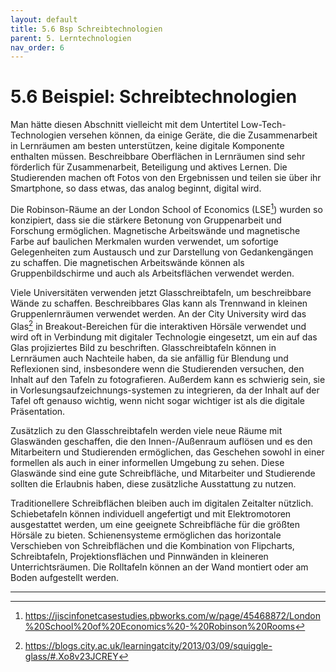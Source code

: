 ```yaml
---
layout: default
title: 5.6 Bsp Schreibtechnologien
parent: 5. Lerntechnologien
nav_order: 6
---
```


# 5.6 Beispiel: Schreibtechnologien

Man hätte diesen Abschnitt vielleicht mit dem Untertitel
Low-Tech-Technologien versehen können, da einige Geräte, die die
Zusammenarbeit in Lernräumen am besten unterstützen, keine digitale
Komponente enthalten müssen. Beschreibbare Oberflächen in Lernräumen
sind sehr förderlich für Zusammenarbeit, Beteiligung und aktives Lernen.
Die Studierenden machen oft Fotos von den Ergebnissen und teilen sie
über ihr Smartphone, so dass etwas, das analog beginnt, digital wird.

Die Robinson-Räume an der London School of Economics (LSE[^1]) wurden so
konzipiert, dass sie die stärkere Betonung von Gruppenarbeit und
Forschung ermöglichen. Magnetische Arbeitswände und magnetische Farbe
auf baulichen Merkmalen wurden verwendet, um sofortige Gelegenheiten zum
Austausch und zur Darstellung von Gedankengängen zu schaffen. Die
magnetischen Arbeitswände können als Gruppenbildschirme und auch als
Arbeitsflächen verwendet werden.

Viele Universitäten verwenden jetzt Glasschreibtafeln, um beschreibbare
Wände zu schaffen. Beschreibbares Glas kann als Trennwand in kleinen
Gruppenlernräumen verwendet werden. An der City University wird das
Glas[^2] in Breakout-Bereichen für die interaktiven Hörsäle verwendet
und wird oft in Verbindung mit digitaler Technologie eingesetzt, um ein
auf das Glas projiziertes Bild zu beschriften. Glasschreibtafeln können
in Lernräumen auch Nachteile haben, da sie anfällig für Blendung und
Reflexionen sind, insbesondere wenn die Studierenden versuchen, den
Inhalt auf den Tafeln zu fotografieren. Außerdem kann es schwierig sein,
sie in Vorlesungsaufzeichnungs-systemen zu integrieren, da der Inhalt
auf der Tafel oft genauso wichtig, wenn nicht sogar wichtiger ist als
die digitale Präsentation.

Zusätzlich zu den Glasschreibtafeln werden viele neue Räume mit
Glaswänden geschaffen, die den Innen-/Außenraum auflösen und es den
Mitarbeitern und Studierenden ermöglichen, das Geschehen sowohl in einer
formellen als auch in einer informellen Umgebung zu sehen. Diese
Glaswände sind eine gute Schreibfläche, und Mitarbeiter und Studierende
sollten die Erlaubnis haben, diese zusätzliche Ausstattung zu nutzen.

Traditionellere Schreibflächen bleiben auch im digitalen Zeitalter
nützlich. Schiebetafeln können individuell angefertigt und mit
Elektromotoren ausgestattet werden, um eine geeignete Schreibfläche für
die größten Hörsäle zu bieten. Schienensysteme ermöglichen das
horizontale Verschieben von Schreibflächen und die Kombination von
Flipcharts, Schreibtafeln, Projektionsflächen und Pinnwänden in
kleineren Unterrichtsräumen. Die Rolltafeln können an der Wand montiert
oder am Boden aufgestellt werden.

---
[^1]: <https://jiscinfonetcasestudies.pbworks.com/w/page/45468872/London%20School%20of%20Economics%20-%20Robinson%20Rooms>

[^2]: <https://blogs.city.ac.uk/learningatcity/2013/03/09/squiggle-glass/#.Xo8v23JCREY>
